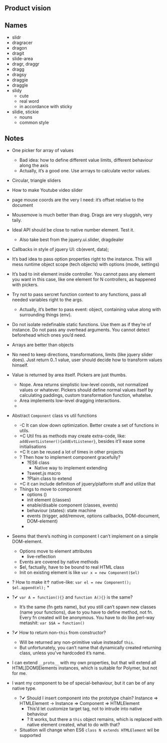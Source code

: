 ## Product vision

## Names
* slidr
* dragracer
* dragon
* dragit
* slide-area
* dragr, draggr
* dragg
* dragsy
* draggie
* draggle
* slidy
	+ cute
	+ real word
	+ in accordance with sticky
* slidie, stickie
	+ nouns
	+ common style

## Notes
* One picker for array of values
	* Bad idea: how to define different value limits, different behaviour along the axis
	* Actually, it’s a good one. Use arrrays to calculate vector values.

* Circular, triangle sliders

* How to make Youtube video slider
* page mouse coords are the very I need: it’s offset relative to the document

* Mousemove is much better than drag. Drags are very sluggish, very taily.

* Ideal API should be close to native number element. Test it.
	* Also take best from the jquery.ui.slider, dragdealer

* Callbacks in style of jquery UI: cb(event, data);

* It’s bad idea to pass option properties right to the instance. This will mess runtime object scope (tech objects) with options (mode, settings)

* It’s bad to init element inside controller. You cannot pass any element you want in this case, like one element for N controllers, as happened with pickers.

* Try not to pass sercret function context to any functions, pass all needed variables right to the args.
	* Actually, it’s better to pass event: object, containing value along with surrounding things (env).

* Do not isolate redefinable static functions. Use them as if they’re of instance. Do not pass any overhead arguments. You cannot detect beforehead which ones you’d need.

* Arrays are better than objects

* No need to keep directions, transformations, limits (like jquery slider does). Just return 0..1 value, user should decide how to transform values himself.

* Value is returned by area itself. Pickers are just thumbs.
	* Nope. Area returns simplistic low-level coords, not normalized values or whatever. Pickers should define normal values itself by calculating paddings, custom transformation function, whatelse.
	* Area implements low-level dragging interactions.
	*

* Abstract `Component` class vs util functions
	* -C It can slow down optimization. Better create a set of functions in utils.
	* +C Util fns as methods may create extra-code, like: `addEventListener(){addEvtListener}`, besides it’ll ease some initialisations
	* +C It can be reused a lot of times in other projects
	* ? Then how to implement component gracefully?
		* ?ES6 class
			* Native way to implement extending
		* ?sweet.js macro
		* ?Plain class to extend
	* +C it can include definition of jquery/platform stuff and utilize that
	* Things to move to component
		* options ()
		* init element (classes)
		* enable/disable component (classes, events)
		* behaviour (states): state machine
		* events (trigger, add/remove, options callbacks, DOM-document, DOM-element)
		*

* Seems that there’s nothing in component I can’t implement on a simple DOM-element.
	* Options move to element attributes
		+ live-reflection
	* Events are covered by native methods
	* $el, factually, have to be bound to real HTML class
	* Init on existing element is like `var x = new Component($el)`

* ? How to make it↑ native-like: `var el = new Component(); $el.append(el);`
	*

* ?✔ `var A = function(){}` and `function A(){}` is the same?
	* It’s the same (fn gets name), but you still can’t spawn new classes (name your functions), due to you have to define method, not fn. Every fn created will be anonymous. You have to do like perl-way metashit: `var $$A = function()`

* ?✔ How to return non-`this` from constructor?
	* Will be returned any non-primitive value insteadof `this`.
	* But unfortunately, you can’t name that dynamically created returning class, unless you've hardcoded it’s name.

* I can extend `__proto__` with my own properties, but that will extend all HTML[DOM]Elements instances, which is suitable for Polymer, but not for me.
* I want my component to be of special-behaviour, but it can be of any native type.
	* ?✔ Should I insert component into the prototype chain?
	Instance ⇒ HTMLElement → Instance ⇒ Component ⇒ HTMLElement
		* This’d let customize target tag, not to intrude into native behaviour
		* ? It works, but there a `this` object remains, which is replaced with native element created, what to do with that?
	* Situation will change when ES6 `class N extends HTMLElement` wil be supported